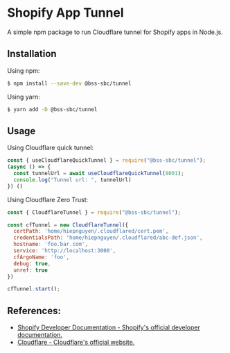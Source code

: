 # Shopify App Tunnel
A simple npm package to run Cloudflare tunnel for Shopify apps in Node.js.

## Installation
Using npm:
```bash
$ npm install --save-dev @bss-sbc/tunnel
```

Using yarn:
```bash
$ yarn add -D @bss-sbc/tunnel
```

## Usage
Using Cloudflare quick tunnel:
```javascript
const { useCloudflareQuickTunnel } = require("@bss-sbc/tunnel");
(async () => {
  const tunnelUrl = await useCloudflareQuickTunnel(8001);
  console.log("Tunnel url: ", tunnelUrl)
}) ()
```

Using Cloudflare Zero Trust:
```javascript
const { CloudflareTunnel } = require("@bss-sbc/tunnel");

const cfTunnel = new CloudflareTunnel({
  certPath: 'home/hiepnguyen/.cloudflared/cert.pem',
  credentialsPath: 'home/hiepnguyen/.cloudflared/abc-def.json',
  hostname: 'foo.bar.com',
  service: 'http://localhost:3000',
  cfArgoName: 'foo',
  debug: true,
  unref: true
})

cfTunnel.start();
```


## References:
- <a href="https://shopify.dev/">Shopify Developer Documentation - Shopify's official developer documentation.</a>
- <a href="https://www.cloudflare.com/">Cloudflare - Cloudflare's official website.</a>

